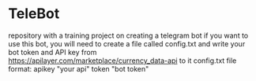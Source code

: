 # TeleBot
repository with a training project on creating a telegram bot
if you want to use this bot, you will need to create a file called config.txt and write your bot token and API key from https://apilayer.com/marketplace/currency_data-api to it
config.txt file format:
apikey "your api"
token "bot token"
